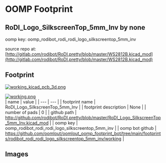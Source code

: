 # OOMP Footprint  
## RoDI_Logo_SilkscreenTop_5mm_Inv  by none  
  
oomp key: oomp_rodibot_rodi_rodi_logo_silkscreentop_5mm_inv  
  
source repo at: [http://gitlab.com/rodibot/RoDI.pretty/blob/master/WS2812B.kicad_mod](http://gitlab.com/rodibot/RoDI.pretty/blob/master/WS2812B.kicad_mod)  
## Footprint  
  
[![working_kicad_pcb_3d.png](working_kicad_pcb_3d_600.png)](working_kicad_pcb_3d.png)  
  
[![working.png](working_600.png)](working.png)  
| name | value | 
| --- | --- | 
| footprint name | RoDI_Logo_SilkscreenTop_5mm_Inv | 
| footprint description | None | 
| number of pads | 0 | 
| github path | http://github.com/rodibot/RoDI.pretty/blob/master/RoDI_Logo_SilkscreenTop_5mm_Inv.kicad_mod | 
| oomp key | oomp_rodibot_rodi_rodi_logo_silkscreentop_5mm_inv | 
| oomp bot github | https://github.com/oomlout/oomlout_oomp_footprint_bot/tree/main/footprints/rodibot_rodi_rodi_logo_silkscreentop_5mm_inv/working | 
## Images  
